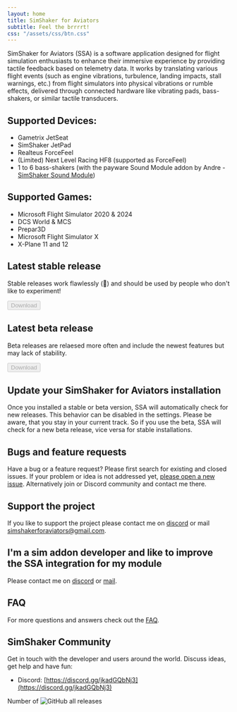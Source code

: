 ```yaml
---
layout: home
title: SimShaker for Aviators
subtitle: Feel the brrrrt!
css: "/assets/css/btn.css"
---
```


SimShaker for Aviators (SSA) is a software application designed for flight simulation enthusiasts to enhance their immersive experience by providing tactile feedback based on telemetry data. It works by translating various flight events (such as engine vibrations, turbulence, landing impacts, stall warnings, etc.) from flight simulators into physical vibrations or rumble effects, delivered through connected hardware like vibrating pads, bass-shakers, or similar tactile transducers.

## Supported Devices:
  - Gametrix JetSeat 
  - SimShaker JetPad 
  - Realteus ForceFeel 
  - (Limited)  Next Level Racing HF8 (supported as ForceFeel)
  - 1 to 6 bass-shakers (with the payware Sound Module addon by Andre - [SimShaker Sound Module](https://simshaker.com/software/general/sound/)) 

## Supported Games:
  - Microsoft Flight Simulator 2020 & 2024
  - DCS World & MCS
  - Prepar3D
  - Microsoft Flight Simulator X
  - X-Plane 11 and 12

## Latest stable release
Stable releases work flawlessly (&#129310;) and should be used by people who don't like to experiment!

<div id="stable-download-area">
  <button id="stable-download-button" class="button" disabled>Download</button>
  <div id="stable-release-info"></div> 
</div>

## Latest beta release
Beta releases are relaesed more often and include the newest features but may lack of stability.

<div id="beta-download-area">
  <button id="beta-download-button" class="button" disabled>Download</button>
  <div id="beta-release-info"></div>
</div>

## Update your SimShaker for Aviators installation
Once you installed a stable or beta version, SSA will automatically check for new releases. This behavior can be disabled in the settings. Please be aware, that you stay in your current track. So if you use the beta, SSA will check for a new beta release, vice versa for stable installations. 

## Bugs and feature requests
Have a bug or a feature request? Please first search for existing and closed issues. If your problem or idea is not addressed yet, [please open a new issue](https://github.com/SimShaker-for-Aviators/SimShaker-for-Aviators-Releases/issues). Alternatively join or Discord community and contact me there.

## Support the project
If you like to support the project please contact me on [discord](https://discord.gg/jkadGQbNj3) or mail [simshakerforaviators@gmail.com](mailto:simshakerforaviators@gmail.com).

## I'm a sim addon developer and like to improve the SSA integration for my module
Please contact me on [discord](https://discord.gg/jkadGQbNj3) or [mail](mailto:simshakerforaviators@gmail.com).

## FAQ
For more questions and answers check out the [FAQ](faq.md). 

## SimShaker Community
Get in touch with the developer and users around the world. Discuss ideas, get help and have fun:
  - Discord: [https://discord.gg/jkadGQbNj3](https://discord.gg/jkadGQbNj3)

Number of ![GitHub all releases](https://img.shields.io/github/downloads/SimShaker-for-Aviators/SimShaker-for-Aviators-Releases/total)

<script src="https://cdn.jsdelivr.net/npm/marked/marked.min.js"></script>
<script src="assets/js/latest-release.js"></script>